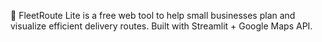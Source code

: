🚚 FleetRoute Lite is a free web tool to help small businesses plan and visualize efficient delivery routes. Built with Streamlit + Google Maps API.
